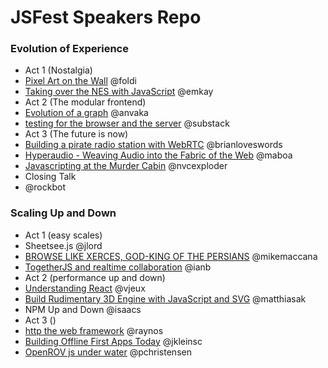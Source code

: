 # JSFest Speakers Repo

### Evolution of Experience

 * Act 1 (Nostalgia)			
  * [Pixel Art on the Wall](https://github.com/mikeal/jsfest2014-cfp/issues/27) @foldi	
  * [Taking over the NES with JavaScript](https://github.com/mikeal/jsfest2014-cfp/issues/29) @emkay	
 * Act 2 (The modular frontend)		
  * [Evolution of a graph](https://github.com/mikeal/jsfest2014-cfp/issues/43) @anvaka	
  * [testing for the browser and the server](https://github.com/mikeal/jsfest2014-cfp/issues/3) @substack	
 * Act 3 (The future is now)		
  * [Building a pirate radio station with WebRTC](https://github.com/mikeal/jsfest2014-cfp/issues/15) @brianloveswords
  * [Hyperaudio - Weaving Audio into the Fabric of the Web](https://github.com/mikeal/jsfest2014-cfp/issues/59) @maboa
  * [Javascripting at the Murder Cabin](https://github.com/mikeal/jsfest2014-cfp/issues/22) @nvcexploder
 * Closing Talk
  * @rockbot

### Scaling Up and Down

 * Act 1 (easy scales)			
  * Sheetsee.js	@jlord	
  * [BROWSE LIKE XERCES, GOD-KING OF THE PERSIANS](https://github.com/mikeal/jsfest2014-cfp/issues/13) @mikemaccana
  * [TogetherJS and realtime collaboration](https://github.com/mikeal/jsfest2014-cfp/issues/33) @ianb	
 * Act 2 (performance up and down)		
  * [Understanding React](https://github.com/mikeal/jsfest2014-cfp/issues/26) @vjeux	
  * [Build Rudimentary 3D Engine with JavaScript and SVG](https://github.com/mikeal/jsfest2014-cfp/issues/11)	@matthiasak	
  * NPM Up and Down @isaacs	
 * Act 3 ()
  * [http the web framework](https://github.com/mikeal/jsfest2014-cfp/issues/50) @raynos	
  * [Building Offline First Apps Today](https://github.com/mikeal/jsfest2014-cfp/issues/36) @jkleinsc
  * [OpenROV js under water](https://github.com/mikeal/jsfest2014-cfp/issues/44) @pchristensen	
